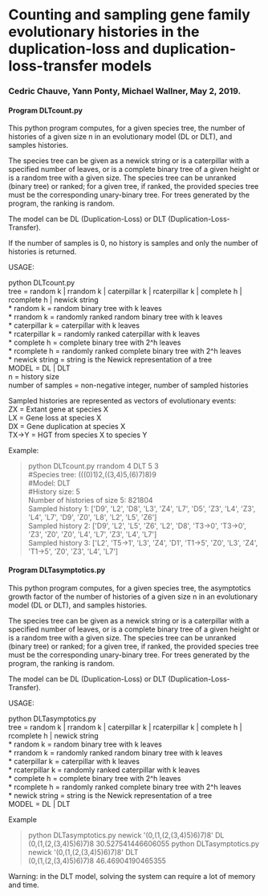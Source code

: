 # Counting and sampling gene family evolutionary histories in the duplication-loss and duplication-loss-transfer models
### Cedric Chauve, Yann Ponty, Michael Wallner, May 2, 2019.

#### Program DLTcount.py

This python program computes, for a given species tree, the number of histories of a given size n in an evolutionary model (DL or DLT), and samples histories.

The species tree can be given as a newick string or is a caterpillar with a specified number of leaves, or is a complete binary tree of a given height or is a random tree with a given size. The species tree can be unranked (binary tree) or ranked; for a given tree, if ranked, the provided species tree must be the corresponding unary-binary tree. For trees generated by the program, the ranking is random.

The model can be DL (Duplication-Loss) or DLT (Duplication-Loss-Transfer).

If the number of samples is 0, no history is samples and only the number of histories is returned.

USAGE:  

python DLTcount.py <tree> <MODEL> <n> <number of samples>    
tree = random k | rrandom k | caterpillar k | rcaterpillar k | complete h | rcomplete h | newick string  
	* random k = random binary tree with k leaves  
	* rrandom k = randomly ranked random binary tree with k leaves  
	* caterpillar k = caterpillar with k leaves  
	* rcaterpillar k = randomly ranked caterpillar with k leaves  
	* complete h = complete binary tree with 2^h leaves  
	* rcomplete h = randomly ranked complete binary tree with 2^h leaves  
	* newick string = string is the Newick representation of a tree  
MODEL = DL | DLT  
n = history size  
number of samples = non-negative integer, number of sampled histories  

Sampled histories are represented as vectors of evolutionary events:  
ZX = Extant gene at species X  
LX = Gene loss at species X  
DX = Gene duplication at species X  
TX->Y = HGT from species X to species Y  

Example:  
> python DLTcount.py rrandom 4 DLT 5 3  
#Species tree: (((0)1)2,((3,4)5,(6)7)8)9  
#Model: DLT  
#History size: 5  
Number of histories of size 5: 821804  
Sampled history 1: ['D9', 'L2', 'D8', 'L3', 'Z4', 'L7', 'D5', 'Z3', 'L4', 'Z3', 'L4', 'L7', 'D9', 'Z0', 'L8', 'L2', 'L5', 'Z6']  
Sampled history 2: ['D9', 'L2', 'L5', 'Z6', 'L2', 'D8', 'T3->0', 'T3->0', 'Z3', 'Z0', 'Z0', 'L4', 'L7', 'Z3', 'L4', 'L7']  
Sampled history 3: ['L2', 'T5->1', 'L3', 'Z4', 'D1', 'T1->5', 'Z0', 'L3', 'Z4', 'T1->5', 'Z0', 'Z3', 'L4', 'L7']  

#### Program DLTasymptotics.py  

This python program computes, for a given species tree, the asymptotics growth factor of the number of histories of a given size n in an evolutionary model (DL or DLT), and samples histories.

The species tree can be given as a newick string or is a caterpillar with a specified number of leaves, or is a complete binary tree of a given height or is a random tree with a given size. The species tree can be unranked (binary tree) or ranked; for a given tree, if ranked, the provided species tree must be the corresponding unary-binary tree. For trees generated by the program, the ranking is random.

The model can be DL (Duplication-Loss) or DLT (Duplication-Loss-Transfer).

USAGE:  

python DLTasymptotics.py <tree> <MODEL>  
tree = random k | rrandom k | caterpillar k | rcaterpillar k | complete h | rcomplete h | newick string  
	* random k = random binary tree with k leaves  
	* rrandom k = randomly ranked random binary tree with k leaves  
	* caterpillar k = caterpillar with k leaves  
	* rcaterpillar k = randomly ranked caterpillar with k leaves  
	* complete h = complete binary tree with 2^h leaves  
	* rcomplete h = randomly ranked complete binary tree with 2^h leaves  
	* newick string = string is the Newick representation of a tree  
MODEL = DL | DLT  

Example  
> python DLTasymptotics.py newick '(0,(1,(2,(3,4)5)6)7)8' DL  
(0,(1,(2,(3,4)5)6)7)8	30.527541446606055 
> python DLTasymptotics.py newick '(0,(1,(2,(3,4)5)6)7)8' DLT  
(0,(1,(2,(3,4)5)6)7)8	46.46904190465355  

Warning: in the DLT model, solving the system can require a lot of memory and time.
